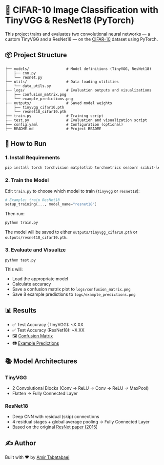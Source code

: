 # 🧠 CIFAR-10 Image Classification with TinyVGG & ResNet18 (PyTorch)

This project trains and evaluates two convolutional neural networks — a custom TinyVGG and a ResNet18 — on the [CIFAR-10](https://www.cs.toronto.edu/~kriz/cifar.html) dataset using PyTorch.

## 📦 Project Structure

```
├── models/                 # Model definitions (TinyVGG, ResNet18)
│   ├── cnn.py
│   └── resnet.py
├── utils/                  # Data loading utilities
│   └── data_utils.py
├── logs/                   # Evaluation outputs and visualizations
│   ├── confusion_matrix.png
│   └── example_predictions.png
├── outputs/                # Saved model weights
│   ├── tinyvgg_cifar10.pth
│   └── resnet18_cifar10.pth
├── train.py                # Training script
├── test.py                 # Evaluation and visualization script
├── config.yaml             # Configuration (optional)
├── README.md               # Project README
```

## 🚀 How to Run

### 1. Install Requirements

```bash
pip install torch torchvision matplotlib torchmetrics seaborn scikit-learn
```

### 2. Train the Model

Edit `train.py` to choose which model to train (`tinyvgg` or `resnet18`):

```python
# Example: train ResNet18
setup_training(..., model_name="resnet18")
```

Then run:
```bash
python train.py
```

The model will be saved to either `outputs/tinyvgg_cifar10.pth` or `outputs/resnet18_cifar10.pth`.

### 3. Evaluate and Visualize

```bash
python test.py
```

This will:
- Load the appropriate model
- Calculate accuracy
- Save a confusion matrix plot to `logs/confusion_matrix.png`
- Save 8 example predictions to `logs/example_predictions.png`

## 📊 Results

- ✅ Test Accuracy (TinyVGG): ~X.XX
- ✅ Test Accuracy (ResNet18): ~X.XX
- 🖼️ [Confusion Matrix](logs/confusion_matrix.png)
- 📷 [Example Predictions](logs/example_predictions.png)

## 📚 Model Architectures

### TinyVGG
- 2 Convolutional Blocks (Conv → ReLU → Conv → ReLU → MaxPool)
- Flatten → Fully Connected Layer

### ResNet18
- Deep CNN with residual (skip) connections
- 4 residual stages + global average pooling → Fully Connected Layer
- Based on the original [ResNet paper (2015)](https://arxiv.org/abs/1512.03385)

## ✍️ Author

Built with ❤️ by [Amir Tabatabaei](https://www.linkedin.com/in/amirtabatabaei10/)
